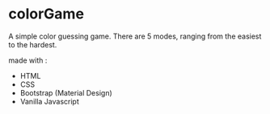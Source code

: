 # colorGame
A simple color guessing game. There are 5 modes, ranging from the easiest to the hardest.

made with :
- HTML
- CSS
- Bootstrap (Material Design)
- Vanilla Javascript

